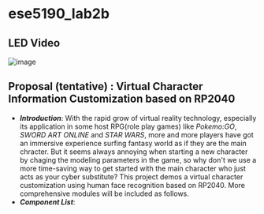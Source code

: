 # ese5190_lab2b
## LED Video
![image]()
## Proposal (tentative) : Virtual Character Information Customization based on RP2040
- ***Introduction***: With the rapid grow of virtual reality technology, especially its application in some host RPG(role play games) like *Pokemo:GO*, *SWORD ART ONLINE* and *STAR WARS*, more and more players have got an immersive experience surfing fantasy world as if they are the main chracter. But it seems always annoying when starting a new character by chaging the modeling parameters in the game, so why don't we use a more time-saving way to get started with the main character who just acts as your cyber substitute? This project demos a virtual character customization using human face recognition based on RP2040. More comprehensive modules will be included as follows.
- ***Component List***:

